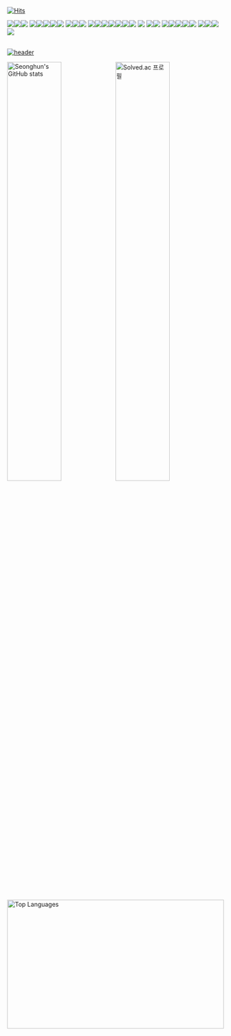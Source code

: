 [![Hits](https://hits.seeyoufarm.com/api/count/incr/badge.svg?url=https%3A%2F%2Fgithub.com%2Fgjbae1212%2Fhit-counter)](https://hits.seeyoufarm.com)

<img src="https://img.shields.io/badge/HTML5-E34F26?style=flat&logo=html5&logoColor=white"/><img src="https://img.shields.io/badge/CSS3-1572B6?style=flat&logo=css3&logoColor=white"><img src="https://img.shields.io/badge/javascript-%23323330.svg?style=flat&logo=javascript&logoColor=%23F7DF1E"/>
<img src="https://img.shields.io/badge/yarn-%232C8EBB.svg?style=flat&logo=yarn&logoColor=white"/><img src="https://img.shields.io/badge/vite-%23646CFF.svg?style=flat&logo=vite&logoColor=white"/><img src="https://img.shields.io/badge/React-61DAFB?style=flat&logo=React&logoColor=black"/><img src="https://img.shields.io/badge/Sass-CC6699?style=flat&logo=Sass&logoColor=white"/><img src="https://img.shields.io/badge/Bootstrapap-7952B3?style=flat&logo=bootstrap&logoColor=white"/>
<img src="https://img.shields.io/badge/java-%23ED8B00.svg?style=flat&logo=openjdk&logoColor=white"/><img src="https://img.shields.io/badge/Spring-6DB33F?style=flat&logo=Spring&logoColor=white"/><img src="https://img.shields.io/badge/Gradle-02303A.svg?style=flat&logo=Gradle&logoColor=white"/>
<img src="https://img.shields.io/badge/python-3670A0?style=flat&logo=python&logoColor=ffdd54"/><img src="https://img.shields.io/badge/django-092E20?style=flat&logo=django&logoColor=white"/><img src="https://img.shields.io/badge/DJANGO-REST-ff1709?style=flat&logo=django&logoColor=white&color=ff1709&labelColor=gray"><img src="https://img.shields.io/badge/Pytorch-red?style=flat&logo=pytorch&logoColor=white"/><img src="https://img.shields.io/badge/numpy-%23013243.svg?style=flat&logo=numpy&logoColor=white"/><img src="https://img.shields.io/badge/pandas-%23150458.svg?style=flat&logo=pandas&logoColor=white"/><img src="https://img.shields.io/badge/SciPy-%230C55A5.svg?style=flat&logo=scipy&logoColor=%white"/>
<img src="https://img.shields.io/badge/sqlite-%2307405e.svg?style=flat&logo=sqlite&logoColor=white">
<img src="https://img.shields.io/badge/Docker-2496ED?style=flat&logo=Docker&logoColor=white"><img src="https://img.shields.io/badge/Git-F05032?style=flat&logo=git&logoColor=white"/>
<img src="https://img.shields.io/badge/IntelliJIDEA-000000.svg?style=flat&logo=intellij-idea&logoColor=white"/><img src="https://img.shields.io/badge/Visual Studio Code-007ACC?style=flat&logo=Visual Studio Code&logoColor=white"/><img src="https://img.shields.io/badge/pycharm-143?style=flat&logo=pycharm&logoColor=black&color=black&labelColor=green"/><img src="https://img.shields.io/badge/jupyter-%23FA0F00.svg?style=flat&logo=jupyter&logoColor=white"/><img src="https://img.shields.io/badge/Microsoft_Excel-217346?style=flat&logo=microsoft-excel&logoColor=white"/>
<img src="https://img.shields.io/badge/mac%20os-000000?style=flat&logo=macos&logoColor=F0F0F0"/><img src="https://img.shields.io/badge/Ubuntu-E95420?style=flat&logo=ubuntu&logoColor=white"/><img src="https://img.shields.io/badge/Windows-0078D6?style=flat&logo=windows&logoColor=white"/>
<img src="https://img.shields.io/badge/Gmail-D14836?style=flat&logo=gmail&logoColor=white"/>
<br/><br/>

<a href="https://seonghun120614.github.io/seonghun120614/">![header](https://capsule-render.vercel.app/api?type=rounded&color=gradient&fontSize=50&text=Portfolio&height=200&desc=Click%20Here&animation=fadeIn&fontColor=ffffff&theme=gruvbox)</a>

<a href="https://github.com/seonghun120614"><img src="https://github-readme-stats.vercel.app/api?username=seonghun120614&show_icons=true&theme=radical" alt="Seonghun's GitHub stats" width="50%"></a><a href="https://solved.ac/{lemonfox}"><img src="http://mazassumnida.wtf/api/v2/generate_badge?boj={lemonfox}" alt="Solved.ac 프로필" width="50%">
</a><a href="https://github.com/seonghun120614"><img src="https://github-readme-stats.vercel.app/api/top-langs/?username=seonghun120614" alt="Top Languages" width="100%" height="300px"></a>
